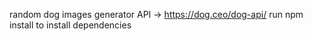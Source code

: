 random dog images generator
API -> https://dog.ceo/dog-api/
run npm install to install dependencies 
